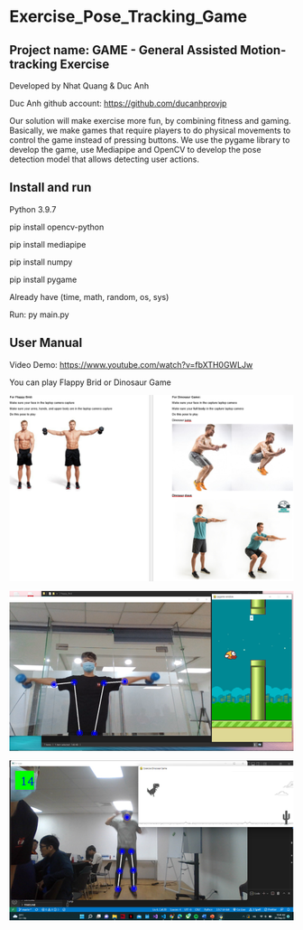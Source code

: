 # Exercise_Pose_Tracking_Game

## Project name: GAME - General Assisted Motion-tracking Exercise

Developed by Nhat Quang & Duc Anh

Duc Anh github account: https://github.com/ducanhprovjp

Our solution will make exercise more fun, by combining fitness and gaming. 
Basically, we make games that require players to do physical movements to control the game instead of pressing buttons. 
We use the pygame library to develop the game, use Mediapipe and OpenCV to develop the pose detection model that allows detecting user actions. 

## Install and run

Python 3.9.7

pip install opencv-python

pip install mediapipe

pip install numpy

pip install pygame

Already have (time, math, random, os, sys)

Run: py main.py

## User Manual

Video Demo: https://www.youtube.com/watch?v=fbXTH0GWLJw

You can play Flappy Brid or Dinosaur Game

![alt text](https://github.com/Quanghihicoder/Exercise_Pose_Tracking_Game/blob/master/User_Manual.png)

![alt text](https://github.com/Quanghihicoder/Exercise_Pose_Tracking_Game/blob/master/User_Manual1.png)

![alt text](https://github.com/Quanghihicoder/Exercise_Pose_Tracking_Game/blob/master/User_Manual2.png)




